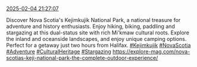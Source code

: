 [2025-02-04 21:27:07](https://mstdn.social/@hill_wanderer/113947733336531924)

Discover Nova Scotia&#39;s Kejimkujik National Park, a national treasure for adventure and history enthusiasts. Enjoy hiking, biking, paddling and stargazing at this dual-status site with rich Mi&#39;kmaw cultural roots. Explore the inland and oceanside landscapes, and enjoy unique camping options. Perfect for a getaway just two hours from Halifax. <a href="https://mstdn.social/tags/Kejimkujik" class="mention hashtag" rel="tag">#Kejimkujik</a> <a href="https://mstdn.social/tags/NovaScotia" class="mention hashtag" rel="tag">#NovaScotia</a> <a href="https://mstdn.social/tags/Adventure" class="mention hashtag" rel="tag">#Adventure</a> <a href="https://mstdn.social/tags/CulturalHeritage" class="mention hashtag" rel="tag">#CulturalHeritage</a> <a href="https://mstdn.social/tags/Stargazing" class="mention hashtag" rel="tag">#Stargazing</a> <a href="https://explore-mag.com/nova-scotias-keji-national-park-the-complete-outdoor-experience/" target="_blank" rel="nofollow noopener noreferrer" translate="no">https://explore-mag.com/nova-scotias-keji-national-park-the-complete-outdoor-experience/</a>